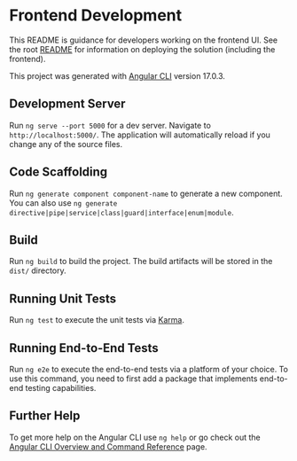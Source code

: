 

# Frontend Development

This README is guidance for developers working on the frontend UI. See the root [README](../README.md) for information on deploying the solution (including the frontend).

This project was generated with [Angular CLI](https://github.com/angular/angular-cli) version 17.0.3.

## Development Server

Run `ng serve --port 5000` for a dev server. Navigate to `http://localhost:5000/`. The application will automatically reload if you change any of the source files.

## Code Scaffolding

Run `ng generate component component-name` to generate a new component. You can also use `ng generate directive|pipe|service|class|guard|interface|enum|module`.

## Build

Run `ng build` to build the project. The build artifacts will be stored in the `dist/` directory.

## Running Unit Tests

Run `ng test` to execute the unit tests via [Karma](https://karma-runner.github.io).

## Running End-to-End Tests

Run `ng e2e` to execute the end-to-end tests via a platform of your choice. To use this command, you need to first add a package that implements end-to-end testing capabilities.

## Further Help

To get more help on the Angular CLI use `ng help` or go check out the [Angular CLI Overview and Command Reference](https://angular.io/cli) page.
